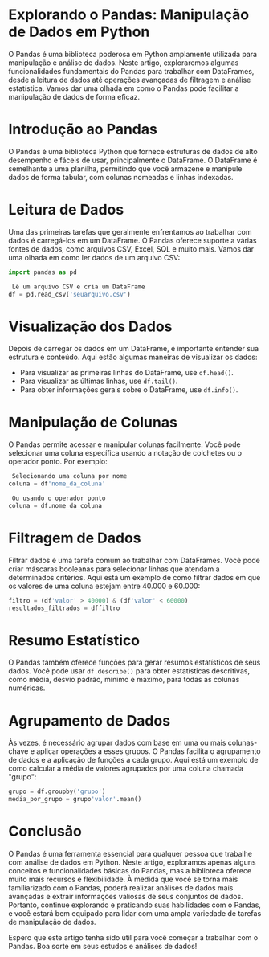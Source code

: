 
# Explorando o Pandas: Manipulação de Dados em Python

O Pandas é uma biblioteca poderosa em Python amplamente utilizada para manipulação e análise de dados. Neste artigo, exploraremos algumas funcionalidades fundamentais do Pandas para trabalhar com DataFrames, desde a leitura de dados até operações avançadas de filtragem e análise estatística. Vamos dar uma olhada em como o Pandas pode facilitar a manipulação de dados de forma eficaz.

# Introdução ao Pandas

O Pandas é uma biblioteca Python que fornece estruturas de dados de alto desempenho e fáceis de usar, principalmente o DataFrame. O DataFrame é semelhante a uma planilha, permitindo que você armazene e manipule dados de forma tabular, com colunas nomeadas e linhas indexadas.

# Leitura de Dados

Uma das primeiras tarefas que geralmente enfrentamos ao trabalhar com dados é carregá-los em um DataFrame. O Pandas oferece suporte a várias fontes de dados, como arquivos CSV, Excel, SQL e muito mais. Vamos dar uma olhada em como ler dados de um arquivo CSV:

```python
import pandas as pd

 Lê um arquivo CSV e cria um DataFrame
df = pd.read_csv('seuarquivo.csv')
```

# Visualização dos Dados

Depois de carregar os dados em um DataFrame, é importante entender sua estrutura e conteúdo. Aqui estão algumas maneiras de visualizar os dados:

-  Para visualizar as primeiras linhas do DataFrame, use `df.head()`.
-  Para visualizar as últimas linhas, use `df.tail()`.
-  Para obter informações gerais sobre o DataFrame, use `df.info()`.

# Manipulação de Colunas

O Pandas permite acessar e manipular colunas facilmente. Você pode selecionar uma coluna específica usando a notação de colchetes ou o operador ponto. Por exemplo:

```python
 Selecionando uma coluna por nome
coluna = df'nome_da_coluna'

 Ou usando o operador ponto
coluna = df.nome_da_coluna
```

# Filtragem de Dados

Filtrar dados é uma tarefa comum ao trabalhar com DataFrames. Você pode criar máscaras booleanas para selecionar linhas que atendam a determinados critérios. Aqui está um exemplo de como filtrar dados em que os valores de uma coluna estejam entre 40.000 e 60.000:

```python
filtro = (df'valor' > 40000) & (df'valor' < 60000)
resultados_filtrados = dffiltro
```

# Resumo Estatístico

O Pandas também oferece funções para gerar resumos estatísticos de seus dados. Você pode usar `df.describe()` para obter estatísticas descritivas, como média, desvio padrão, mínimo e máximo, para todas as colunas numéricas.

# Agrupamento de Dados

Às vezes, é necessário agrupar dados com base em uma ou mais colunas-chave e aplicar operações a esses grupos. O Pandas facilita o agrupamento de dados e a aplicação de funções a cada grupo. Aqui está um exemplo de como calcular a média de valores agrupados por uma coluna chamada \"grupo\":

```python
grupo = df.groupby('grupo')
media_por_grupo = grupo'valor'.mean()
```

# Conclusão

O Pandas é uma ferramenta essencial para qualquer pessoa que trabalhe com análise de dados em Python. Neste artigo, exploramos apenas alguns conceitos e funcionalidades básicas do Pandas, mas a biblioteca oferece muito mais recursos e flexibilidade. À medida que você se torna mais familiarizado com o Pandas, poderá realizar análises de dados mais avançadas e extrair informações valiosas de seus conjuntos de dados. Portanto, continue explorando e praticando suas habilidades com o Pandas, e você estará bem equipado para lidar com uma ampla variedade de tarefas de manipulação de dados.

Espero que este artigo tenha sido útil para você começar a trabalhar com o Pandas. Boa sorte em seus estudos e análises de dados!